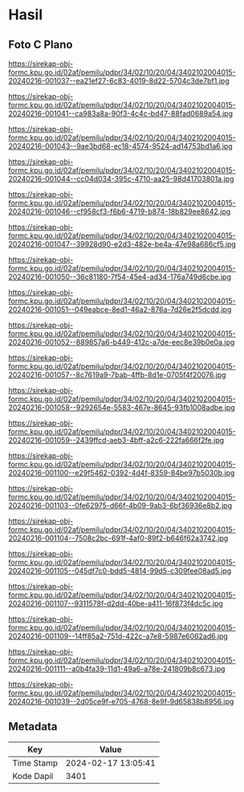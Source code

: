 # Hasil

## Foto C Plano

https://sirekap-obj-formc.kpu.go.id/02af/pemilu/pdpr/34/02/10/20/04/3402102004015-20240216-001037--ea21ef27-6c83-4019-8d22-5704c3de7bf1.jpg

https://sirekap-obj-formc.kpu.go.id/02af/pemilu/pdpr/34/02/10/20/04/3402102004015-20240216-001041--ca983a8a-90f3-4c4c-bd47-88fad0689a54.jpg

https://sirekap-obj-formc.kpu.go.id/02af/pemilu/pdpr/34/02/10/20/04/3402102004015-20240216-001043--9ae3bd68-ec18-4574-9524-ad14753bd1a6.jpg

https://sirekap-obj-formc.kpu.go.id/02af/pemilu/pdpr/34/02/10/20/04/3402102004015-20240216-001044--cc04d034-395c-4710-aa25-98d41703801a.jpg

https://sirekap-obj-formc.kpu.go.id/02af/pemilu/pdpr/34/02/10/20/04/3402102004015-20240216-001046--cf958cf3-f6b6-4719-b874-18b829ee8642.jpg

https://sirekap-obj-formc.kpu.go.id/02af/pemilu/pdpr/34/02/10/20/04/3402102004015-20240216-001047--39928d90-e2d3-482e-be4a-47e98a686cf5.jpg

https://sirekap-obj-formc.kpu.go.id/02af/pemilu/pdpr/34/02/10/20/04/3402102004015-20240216-001050--36c81180-7f54-45e4-ad34-176a749d6cbe.jpg

https://sirekap-obj-formc.kpu.go.id/02af/pemilu/pdpr/34/02/10/20/04/3402102004015-20240216-001051--049eabce-8ed1-46a2-876a-7d26e2f5dcdd.jpg

https://sirekap-obj-formc.kpu.go.id/02af/pemilu/pdpr/34/02/10/20/04/3402102004015-20240216-001052--889857a6-b449-412c-a7de-eec8e39b0e0a.jpg

https://sirekap-obj-formc.kpu.go.id/02af/pemilu/pdpr/34/02/10/20/04/3402102004015-20240216-001057--8c7619a9-7bab-4ffb-8d1e-0705f4f20076.jpg

https://sirekap-obj-formc.kpu.go.id/02af/pemilu/pdpr/34/02/10/20/04/3402102004015-20240216-001058--9292654e-5583-467e-8645-93fb1008adbe.jpg

https://sirekap-obj-formc.kpu.go.id/02af/pemilu/pdpr/34/02/10/20/04/3402102004015-20240216-001059--2439ffcd-aeb3-4bff-a2c6-222fa666f2fe.jpg

https://sirekap-obj-formc.kpu.go.id/02af/pemilu/pdpr/34/02/10/20/04/3402102004015-20240216-001100--e29f5462-0392-4d4f-8359-84be97b5030b.jpg

https://sirekap-obj-formc.kpu.go.id/02af/pemilu/pdpr/34/02/10/20/04/3402102004015-20240216-001103--0fe62975-d66f-4b09-9ab3-6bf36936e8b2.jpg

https://sirekap-obj-formc.kpu.go.id/02af/pemilu/pdpr/34/02/10/20/04/3402102004015-20240216-001104--7508c2bc-691f-4af0-89f2-b646f62a3742.jpg

https://sirekap-obj-formc.kpu.go.id/02af/pemilu/pdpr/34/02/10/20/04/3402102004015-20240216-001105--045df7c0-bdd5-4814-99d5-c309fee08ad5.jpg

https://sirekap-obj-formc.kpu.go.id/02af/pemilu/pdpr/34/02/10/20/04/3402102004015-20240216-001107--9311578f-d2dd-40be-a411-16f873f4dc5c.jpg

https://sirekap-obj-formc.kpu.go.id/02af/pemilu/pdpr/34/02/10/20/04/3402102004015-20240216-001109--14ff85a2-751d-422c-a7e8-5987e6062ad6.jpg

https://sirekap-obj-formc.kpu.go.id/02af/pemilu/pdpr/34/02/10/20/04/3402102004015-20240216-001111--a0b4fa39-11d1-49a6-a78e-241809b8c673.jpg

https://sirekap-obj-formc.kpu.go.id/02af/pemilu/pdpr/34/02/10/20/04/3402102004015-20240216-001039--2d05ce9f-e705-4768-8e9f-9d65838b8956.jpg


## Metadata

| Key        | Value               |
| ---------- | ------------------- |
| Time Stamp | 2024-02-17 13:05:41 |
| Kode Dapil | 3401                |



